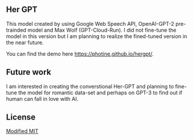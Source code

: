 ## Her GPT 

This model created by using Google Web Speech API, OpenAI-GPT-2 pre-trainded model and Max Wolf (GPT-Cloud-Run). I did not fine-tune the model in this version but I am planning to realize the fined-tuned version in the near future. 

You can find the demo here https://photine.github.io/hergpt/.






## Future work

I am interested in creating the converstional Her-GPT and planning to fine-tune the model for romantic data-set and perhaps on GPT-3 to find out if human can fall in love with AI. 


## License

[Modified MIT](./LICENSE)
